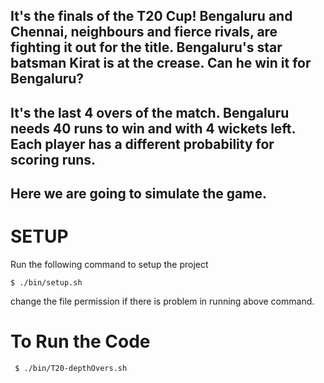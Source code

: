 ## It's the finals of the T20 Cup! Bengaluru and Chennai, neighbours and fierce rivals, are fighting it out for the title. Bengaluru's star batsman Kirat is at the crease. Can he win it for Bengaluru?
## It's the last 4 overs of the match. Bengaluru needs 40 runs to win and with 4 wickets left. Each player has a different probability for scoring runs.
## Here we are going to simulate the game.
##  
# **SETUP**
Run the following command to setup the project
```
$ ./bin/setup.sh
```
change the file permission if there is problem in running above command.
#  **To Run the Code**
```
 $ ./bin/T20-depthOvers.sh 
```
